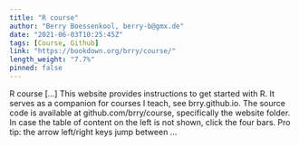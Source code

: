 ```yaml
---
title: "R course"
author: "Berry Boessenkool, berry-b@gmx.de"
date: "2021-06-03T10:25:45Z"
tags: [Course, Github]
link: "https://bookdown.org/brry/course/"
length_weight: "7.7%"
pinned: false
---
```


R course [...] This website provides instructions to get started with R. It serves as a companion for courses I teach, see brry.github.io. The source code is available at github.com/brry/course, specifically the website folder. In case the table of content on the left is not shown, click the four bars. Pro tip: the arrow left/right keys jump between ...
